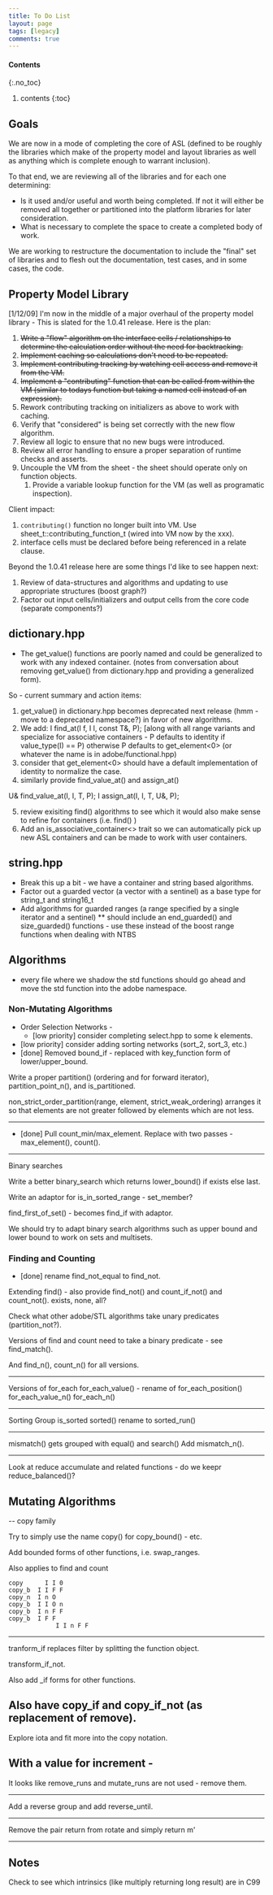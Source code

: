 ```yaml
---
title: To Do List
layout: page
tags: [legacy]
comments: true
---
```

#### Contents
{:.no_toc}
1. contents
{:toc}

## Goals
We are now in a mode of completing the core of ASL (defined to be roughly the libraries which make of the property model and layout libraries as well as anything which is complete enough to warrant inclusion).

To that end, we are reviewing all of the libraries and for each one determining:

* Is it used and/or useful and worth being completed. If not it will either be removed all together or partitioned into the platform libraries for later consideration.
* What is necessary to complete the space to create a completed body of work.

We are working to restructure the documentation to include the "final" set of libraries and to flesh out the documentation, test cases, and in some cases, the code.

## Property Model Library
[1/12/09] I'm now in the middle of a major overhaul of the property model library - This is slated for the 1.0.41 release. Here is the plan:

1. <del>Write a "flow" algorithm on the interface cells / relationships to determine the calculation order without the need for backtracking.</del>
1. <del>Implement caching so calculations don't need to be repeated.</del>
1. <del>Implement contributing tracking by watching cell access and remove it from the VM.</del>
1. <del>Implement a "contributing" function that can be called from within the VM (similar to todays function but taking a named cell instead of an expression).</del>
1. Rework contributing tracking on initializers as above to work with caching.
1. Verify that "considered" is being set correctly with the new flow algorithm.
1. Review all logic to ensure that no new bugs were introduced.
1. Review all error handling to ensure a proper separation of runtime checks and asserts.
1. Uncouple the VM from the sheet - the sheet should operate only on function objects.
    1. Provide a variable lookup function for the VM (as well as programatic inspection).

Client impact:
1. <code>contributing()</code> function no longer built into VM. Use sheet_t::contributing_function_t (wired into VM now by the xxx).
1. interface cells must be declared before being referenced in a relate clause.

Beyond the 1.0.41 release here are some things I'd like to see happen next:

1. Review of data-structures and algorithms and updating to use appropriate structures (boost graph?)
1. Factor out input cells/initializers and output cells from the core code (separate components?)

## dictionary.hpp

* The get_value() functions are poorly named and could be generalized to work with any indexed container.
(notes from conversation about removing get_value() from dictionary.hpp and providing a generalized form).

So - current summary and action items:
1) get_value() in dictionary.hpp becomes deprecated next release (hmm - move to a deprecated namespace?) in favor of new algorithms.
2) We add:
I find_at(I f, I l, const T&, P);
[along with all range variants and specialize for associative containers - P defaults to identity if value_type(I) == P)
otherwise P defaults to get_element<0> (or whatever the name is in adobe/functional.hpp)
3) consider that get_element<0> should have a default implementation of identity to normalize the case.
4) similarly provide find_value_at() and assign_at()

U& find_value_at(I, I, T, P);
I assign_at(I, I, T, U&, P);

5) review exisiting find() algorithms to see which it would also make sense to refine for containers (i.e. find() )
6) Add an is_associative_container<> trait so we can automatically pick up new ASL containers and can be made to work with user containers.

## string.hpp

* Break this up a bit - we have a container and string based algorithms.
* Factor out a guarded vector (a vector with a sentinel) as a base type for string_t and string16_t
* Add algorithms for guarded ranges (a range specified by a single iterator and a sentinel)
** should include an end_guarded() and size_guarded() functions - use these instead of the boost range functions when dealing with NTBS

## Algorithms

* every file where we shadow the std functions should go ahead and move the std function into the adobe namespace.

### Non-Mutating Algorithms

* Order Selection Networks -
    * [low priority] consider completing select.hpp to some k elements.
* [low priority] consider adding sorting networks (sort_2, sort_3, etc.)
* [done] Removed bound_if - replaced with key_function form of lower/upper_bound.

Write a proper partition() (ordering and for forward iterator), partition_point_n(), and is_partitioned.

non_strict_order_partition(range, element, strict_weak_ordering) arranges it so that elements are not greater followed by elements which are not less.

------

* [done] Pull count_min/max_element. Replace with two passes - max_element(), count().

-----

Binary searches

Write a better binary_search which returns lower_bound() if exists else last.

Write an adaptor for is_in_sorted_range - set_member?

find_first_of_set() - becomes find_if with adaptor.

We should try to adapt binary search algorithms such as upper bound and lower bound to work on sets and multisets.

### Finding and Counting

* [done] rename find_not_equal to find_not.

Extending find() - also provide find_not() and count_if_not() and count_not().
exists, none, all?

Check what other adobe/STL algorithms take unary predicates (partition_not?).

Versions of find and count need to take a binary predicate -
see find_match().

And find_n(), count_n() for all versions.

-----

Versions of for_each
for_each_value() - rename of for_each_position()
for_each_value_n()
for_each_n()

-----

Sorting Group
is_sorted
sorted() rename to sorted_run()

------

mismatch() gets grouped with equal() and search()
Add mismatch_n().

------

Look at reduce accumulate and related functions - do we keepr reduce_balanced()?

## Mutating Algorithms

--
copy family

Try to simply use the name copy() for copy_bound() - etc.

Add bounded forms of other functions, i.e. swap_ranges.

Also applies to find and count

```
copy      I I 0
copy_b  I I F F
copy_n  I n O
copy_b  I I O n
copy_b  I n F F
copy_b  I F F
             I I n F F
```

---
tranform_if replaces filter by splitting the function object.

transform_if_not.

Also add _if forms for other functions.

Also have copy_if and copy_if_not (as replacement of remove).
---
Explore iota and fit more into the copy notation.

With a value for increment -
---

It looks like remove_runs and mutate_runs are not used - remove them.

---

Add a reverse group and add reverse_until.

---

Remove the pair return from rotate and simply return m'

---



##  Notes

Check to see which intrinsics (like multiply returning long result) are in C99
